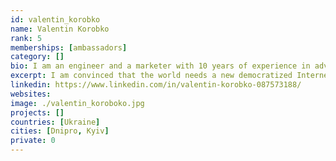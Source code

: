 ```yaml
---
id: valentin_korobko
name: Valentin Korobko
rank: 5
memberships: [ambassadors]
category: []
bio: I am an engineer and a marketer with 10 years of experience in advertising and sales. I also worked in the financial sector, was recognized as the best specialist for managing finances of private individuals in Ukraine in 2011. I like to develop and constantly set for myself ambitious goals that are good for society. For over 4 years I have been studying the blockchain technology and cryptocurrency. I like teamwork, especially when the team reaches the top and the intended goals. I am a communicable, fair and happy person.I am convinced that the world needs a new democratized Internet that will protect the personal confidentiality, neutrality and security of everyone in this world.
excerpt: I am convinced that the world needs a new democratized Internet. I believe in ThreeFold technology.
linkedin: https://www.linkedin.com/in/valentin-korobko-087573188/
websites: 
image: ./valentin_koroboko.jpg
projects: []
countries: [Ukraine]
cities: [Dnipro, Kyiv]
private: 0
---
```

